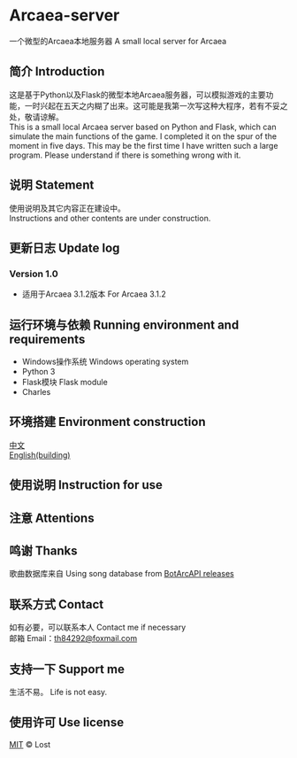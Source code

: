 # Arcaea-server
一个微型的Arcaea本地服务器  A small local server for Arcaea

## 简介 Introduction
这是基于Python以及Flask的微型本地Arcaea服务器，可以模拟游戏的主要功能，一时兴起在五天之内糊了出来。这可能是我第一次写这种大程序，若有不妥之处，敬请谅解。  
This is a small local Arcaea server based on Python and Flask, which can simulate the main functions of the game. I completed it on the spur of the moment in five days. This may be the first time I have written such a large program. Please understand if there is something wrong with it.

## 说明 Statement
使用说明及其它内容正在建设中。  
Instructions and other contents are under construction.

## 更新日志 Update log
### Version 1.0
- 适用于Arcaea 3.1.2版本 For Arcaea 3.1.2

## 运行环境与依赖 Running environment and requirements
- Windows操作系统 Windows operating system
- Python 3
- Flask模块 Flask module
- Charles

## 环境搭建 Environment construction

[中文](https://github.com/Lost-MSth/Arcaea-server/wiki/%E7%8E%AF%E5%A2%83%E6%90%AD%E5%BB%BA)  
[English(building)](https://github.com/Lost-MSth/Arcaea-server/wiki/Environment-construction)

## 使用说明 Instruction for use

## 注意 Attentions

## 鸣谢 Thanks
歌曲数据库来自 Using song database from
[BotArcAPI releases](https://github.com/TheSnowfield/BotArcAPI/releases)
## 联系方式 Contact
如有必要，可以联系本人 Contact me if necessary  
邮箱 Email：th84292@foxmail.com
## 支持一下 Support me
生活不易。 Life is not easy.
## 使用许可 Use license
[MIT](LICENSE) © Lost
